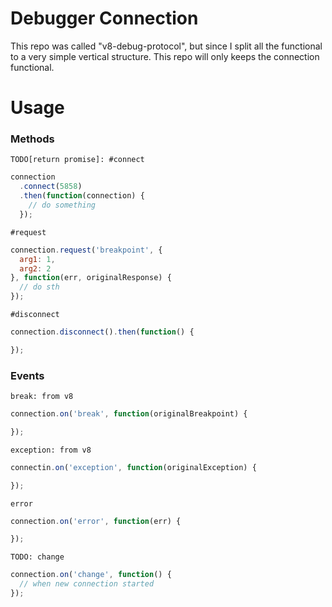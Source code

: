 Debugger Connection
===================

This repo was called "v8-debug-protocol", but since I split all the functional to a very simple vertical structure. This repo will only keeps the connection functional.

Usage
===================

### Methods

`TODO[return promise]: #connect`

```js
connection
  .connect(5858)
  .then(function(connection) {
    // do something
  });
```

`#request`

```js
connection.request('breakpoint', {
  arg1: 1,
  arg2: 2
}, function(err, originalResponse) {
  // do sth
});
```

`#disconnect`

```js
connection.disconnect().then(function() {

});
```

### Events

`break: from v8`

```js
connection.on('break', function(originalBreakpoint) {

});
```

`exception: from v8`

```js
connectin.on('exception', function(originalException) {

});
```

`error`

```js
connection.on('error', function(err) {

});
```

`TODO: change`

```js
connection.on('change', function() {
  // when new connection started
});
```
